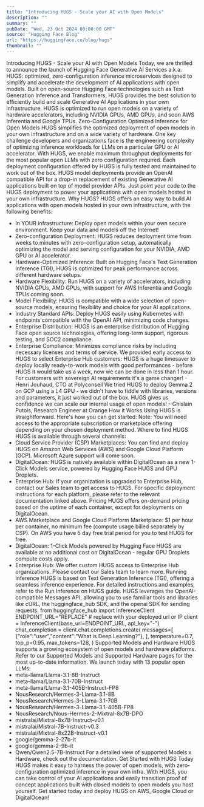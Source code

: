 ```yaml
---
title: "Introducing HUGS - Scale your AI with Open Models"
description: ""
summary: ""
pubDate: "Wed, 23 Oct 2024 00:00:00 GMT"
source: "Hugging Face Blog"
url: "https://huggingface.co/blog/hugs"
thumbnail: ""
---
```


Introducing HUGS - Scale your AI with Open Models
Today, we are thrilled to announce the launch of Hugging Face Generative AI Services a.k.a. HUGS: optimized, zero-configuration inference microservices designed to simplify and accelerate the development of AI applications with open models. Built on open-source Hugging Face technologies such as Text Generation Inference and Transformers, HUGS provides the best solution to efficiently build and scale Generative AI Applications in your own infrastructure. HUGS is optimized to run open models on a variety of hardware accelerators, including NVIDIA GPUs, AMD GPUs, and soon AWS Inferentia and Google TPUs.
Zero-Configuration Optimized Inference for Open Models
HUGS simplifies the optimized deployment of open models in your own infrastructure and on a wide variety of hardware. One key challenge developers and organizations face is the engineering complexity of optimizing inference workloads for LLMs on a particular GPU or AI accelerator. With HUGS, we enable maximum throughput deployments for the most popular open LLMs with zero configuration required. Each deployment configuration offered by HUGS is fully tested and maintained to work out of the box.
HUGS model deployments provide an OpenAI compatible API for a drop-in replacement of existing Generative AI applications built on top of model provider APIs. Just point your code to the HUGS deployment to power your applications with open models hosted in your own infrastructure.
Why HUGS?
HUGS offers an easy way to build AI applications with open models hosted in your own infrastructure, with the following benefits:
- In YOUR infrastructure: Deploy open models within your own secure environment. Keep your data and models off the Internet!
- Zero-configuration Deployment: HUGS reduces deployment time from weeks to minutes with zero-configuration setup, automatically optimizing the model and serving configuration for your NVIDIA, AMD GPU or AI accelerator.
- Hardware-Optimized Inference: Built on Hugging Face's Text Generation Inference (TGI), HUGS is optimized for peak performance across different hardware setups.
- Hardware Flexibility: Run HUGS on a variety of accelerators, including NVIDIA GPUs, AMD GPUs, with support for AWS Inferentia and Google TPUs coming soon.
- Model Flexibility: HUGS is compatible with a wide selection of open-source models, ensuring flexibility and choice for your AI applications.
- Industry Standard APIs: Deploy HUGS easily using Kubernetes with endpoints compatible with the OpenAI API, minimizing code changes.
- Enterprise Distribution: HUGS is an enterprise distribution of Hugging Face open source technologies, offering long-term support, rigorous testing, and SOC2 compliance.
- Enterprise Compliance: Minimizes compliance risks by including necessary licenses and terms of service.
We provided early access to HUGS to select Enterprise Hub customers:
HUGS is a huge timesaver to deploy locally ready-to-work models with good performances - before HUGS it would take us a week, now we can be done in less than 1 hour. For customers with sovereign AI requirements it's a game changer! - Henri Jouhaud, CTO at Polyconseil
We tried HUGS to deploy Gemma 2 on GCP using a L4 GPU - we didn't have to fiddle with libraries, versions and parameters, it just worked out of the box. HUGS gives us confidence we can scale our internal usage of open models! - Ghislain Putois, Research Engineer at Orange
How it Works
Using HUGS is straightforward. Here's how you can get started:
Note: You will need access to the appropriate subscription or marketplace offering depending on your chosen deployment method.
Where to find HUGS
HUGS is available through several channels:
- Cloud Service Provider (CSP) Marketplaces: You can find and deploy HUGS on Amazon Web Services (AWS) and Google Cloud Platform (GCP). Microsoft Azure support will come soon.
- DigitalOcean: HUGS is natively available within DigitalOcean as a new 1-Click Models service, powered by Hugging Face HUGS and GPU Droplets.
- Enterprise Hub: If your organization is upgraded to Enterprise Hub, contact our Sales team to get access to HUGS.
For specific deployment instructions for each platform, please refer to the relevant documentation linked above.
Pricing
HUGS offers on-demand pricing based on the uptime of each container, except for deployments on DigitalOcean.
- AWS Marketplace and Google Cloud Platform Marketplace: $1 per hour per container, no minimum fee (compute usage billed separately by CSP). On AWS you have 5 day free trial period for you to test HUGS for free.
- DigitalOcean: 1-Click Models powered by Hugging Face HUGS are available at no additional cost on DigitalOcean - regular GPU Droplets compute costs apply.
- Enterprise Hub: We offer custom HUGS access to Enterprise Hub organizations. Please contact our Sales team to learn more.
Running Inference
HUGS is based on Text Generation Inference (TGI), offering a seamless inference experience. For detailed instructions and examples, refer to the Run Inference on HUGS guide. HUGS leverages the OpenAI-compatible Messages API, allowing you to use familiar tools and libraries like cURL, the huggingface_hub
SDK, and the openai
SDK for sending requests.
from huggingface_hub import InferenceClient
ENDPOINT_URL="REPLACE" # replace with your deployed url or IP
client = InferenceClient(base_url=ENDPOINT_URL, api_key="-")
chat_completion = client.chat.completions.create(
messages=[
{"role":"user","content":"What is Deep Learning?"},
],
temperature=0.7,
top_p=0.95,
max_tokens=128,
)
Supported Models and Hardware
HUGS supports a growing ecosystem of open models and hardware platforms. Refer to our Supported Models and Supported Hardware pages for the most up-to-date information.
We launch today with 13 popular open LLMs:
- meta-llama/Llama-3.1-8B-Instruct
- meta-llama/Llama-3.1-70B-Instruct
- meta-llama/Llama-3.1-405B-Instruct-FP8
- NousResearch/Hermes-3-Llama-3.1-8B
- NousResearch/Hermes-3-Llama-3.1-70B
- NousResearch/Hermes-3-Llama-3.1-405B-FP8
- NousResearch/Nous-Hermes-2-Mixtral-8x7B-DPO
- mistralai/Mixtral-8x7B-Instruct-v0.1
- mistralai/Mistral-7B-Instruct-v0.3
- mistralai/Mixtral-8x22B-Instruct-v0.1
- google/gemma-2-27b-it
- google/gemma-2-9b-it
- Qwen/Qwen2.5-7B-Instruct
For a detailed view of supported Models x Hardware, check out the documentation.
Get Started with HUGS Today
HUGS makes it easy to harness the power of open models, with zero-configuration optimized inference in your own infra. With HUGS, you can take control of your AI applications and easily transition proof of concept applications built with closed models to open models you host yourself.
Get started today and deploy HUGS on AWS, Google Cloud or DigitalOcean!